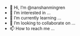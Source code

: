 - 👋 Hi, I’m @nanshanmingren
- 👀 I’m interested in ...
- 🌱 I’m currently learning ...
- 💞️ I’m looking to collaborate on ...
- 📫 How to reach me ...

<!---
nanshanmingren/nanshanmingren is a ✨ special ✨ repository because its `README.md` (this file) appears on your GitHub profile.
You can click the Preview link to take a look at your changes.
--->
